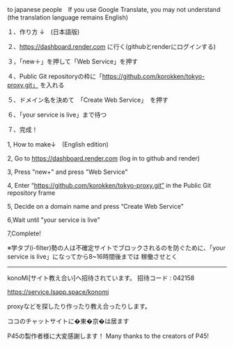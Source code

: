 to japanese people　If you use Google Translate, you may not understand (the translation language remains English)

１、作り方 ↓　(日本語版)

２、https://dashboard.render.com
に行く(githubとrenderにログインする)

３，「new＋」を押して「Web Service」を押す

４、Public Git repositoryの枠に「https://github.com/korokken/tokyo-proxy.git」
を入れる

５、ドメイン名を決めて　「Create Web Service」　を押す

６、「your service is live」まで待つ

７、完成！

1, How to make↓　(English edition)

2, Go to https://dashboard.render.com
(log in to github and render)

3, Press "new+" and press "Web Service"

4, Enter “https://github.com/korokken/tokyo-proxy.git” in the Public Git repository frame

5, Decide on a domain name and press “Create Web Service"

6,Wait until "your service is live"

7,Complete!

※学タブ(i-filter)勢の人は不確定サイトでブロックされるのを防ぐために、「your service is live」になってから8~16時間後までは 稼働させとく

--------------------------------------------------------------

konoMi[サイト教え合い]へ招待されています。
招待コード : 042158

https://service.lsapp.space/konomi

proxyなどを探したり作ったり教え合ったりします。

ココのチャットサイトに�東�京�は居ます

P45の製作者様に大変感謝します！
Many thanks to the creators of P45!


